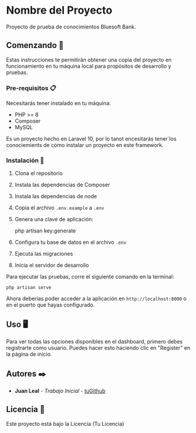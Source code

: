 # Nombre del Proyecto

Proyecto de prueba de conocimientos Bluesoft Bank.

## Comenzando 🚀

Estas instrucciones te permitirán obtener una copia del proyecto en funcionamiento en tu máquina local para propósitos de desarrollo y pruebas.

### Pre-requisitos 📋

Necesitarás tener instalado en tu máquina:

- PHP >= 8
- Composer
- MySQL

Es un proyecto hecho en Laravel 10, por lo tanot encesitarás tener´los conociemients de cómo instalar un proyecto en este framework.

### Instalación 🔧

1. Clona el repositorio

2. Instala las dependencias de Composer

3. Instala las dependencias de node

4. Copia el archivo `.env.example` a `.env`

5. Genera una clave de aplicación:

    php artisan key:generate

6. Configura tu base de datos en el archivo `.env`

7. Ejecuta las migraciones

8. Inicia el servidor de desarrollo

Para ejecutar las pruebas, corre el siguiente comando en la terminal:

    php artisan serve

Ahora deberías poder acceder a la aplicación en `http://localhost:8000` o en el puerto que hayas configurado.

## Uso 🖥️

Para ver todas las opciones disponibles en el dashboard, primero debes registrarte como usuario. Puedes hacer esto haciendo clic en "Register" en la página de inicio.


## Autores ✒️

* **Juan Leal** - *Trabajo Inicial* - [tuGithub](https://github.com/juan9009)

## Licencia 📄

Este proyecto está bajo la Licencia (Tu Licencia)
